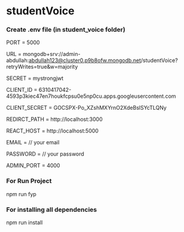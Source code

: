 # studentVoice

### Create .env file (in student_voice folder)

PORT = 5000

URL = mongodb+srv://admin-abdullah:abdullah123@cluster0.p9b8ofw.mongodb.net/studentVoice?retryWrites=true&w=majority

SECRET = mystrongjwt

CLIENT_ID = 6310417042-4593p3kiec47en7houkfcpsu0e5np0cu.apps.googleusercontent.com

CLIENT_SECRET = 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

REDIRCT_PATH = http://localhost:3000

REACT_HOST = http://localhost:5000

EMAIL =                        // your email

PASSWORD =                     // your password

ADMIN_PORT = 4000

### For Run Project

npm run fyp

### For installing all dependencies

npm run install

